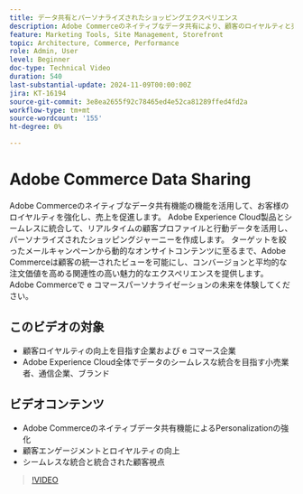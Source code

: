 ```yaml
---
title: データ共有とパーソナライズされたショッピングエクスペリエンス
description: Adobe Commerceのネイティブなデータ共有により、顧客のロイヤルティと売上が向上し、パーソナライズされたショッピングエクスペリエンスとシームレスなデータ統合が可能になります。
feature: Marketing Tools, Site Management, Storefront
topic: Architecture, Commerce, Performance
role: Admin, User
level: Beginner
doc-type: Technical Video
duration: 540
last-substantial-update: 2024-11-09T00:00:00Z
jira: KT-16194
source-git-commit: 3e8ea2655f92c78465ed4e52ca81289ffed4fd2a
workflow-type: tm+mt
source-wordcount: '155'
ht-degree: 0%

---
```



# Adobe Commerce Data Sharing

Adobe Commerceのネイティブなデータ共有機能の機能を活用して、お客様のロイヤルティを強化し、売上を促進します。
Adobe Experience Cloud製品とシームレスに統合して、リアルタイムの顧客プロファイルと行動データを活用し、パーソナライズされたショッピングジャーニーを作成します。 ターゲットを絞ったメールキャンペーンから動的なオンサイトコンテンツに至るまで、Adobe Commerceは顧客の統一されたビューを可能にし、コンバージョンと平均的な注文価値を高める関連性の高い魅力的なエクスペリエンスを提供します。 Adobe Commerceで e コマースパーソナライゼーションの未来を体験してください。

## このビデオの対象

- 顧客ロイヤルティの向上を目指す企業および e コマース企業
- Adobe Experience Cloud全体でデータのシームレスな統合を目指す小売業者、通信企業、ブランド

## ビデオコンテンツ

- Adobe Commerceのネイティブデータ共有機能によるPersonalizationの強化
- 顧客エンゲージメントとロイヤルティの向上
- シームレスな統合と統合された顧客視点

>[!VIDEO](https://video.tv.adobe.com/v/3433568?learn=on)